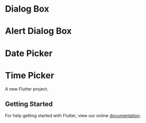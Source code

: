 # Dialog Box 
# Alert Dialog Box
# Date Picker
# Time Picker

A new Flutter project.

## Getting Started

For help getting started with Flutter, view our online
[documentation](https://flutter.io/).
